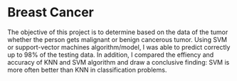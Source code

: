 # Breast Cancer
The objective of this project is to determine based on the data of the tumor whether the person gets malignant or benign cancerous tumor. 
Using SVM or support-vector machines algorithm/model, I was able to predict correctly up to 98% of the testing data. In addition, I compared the effiency and accuracy of KNN and SVM algorithm and draw a conclusive finding: SVM is more often better than KNN in classification problems.
